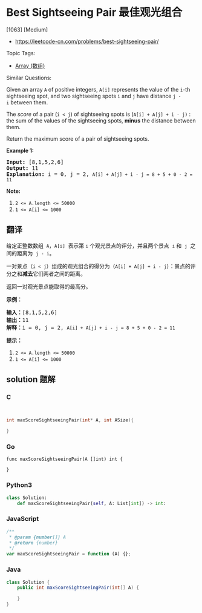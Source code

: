 # Best Sightseeing Pair 最佳观光组合

[1063] [Medium]

- https://leetcode-cn.com/problems/best-sightseeing-pair/

Topic Tags:

- [Array (数组)](https://leetcode-cn.com/tag/array/)

Similar Questions:

Given an array `A` of positive integers, `A[i]` represents the value of the `i`\-th sightseeing spot, and two sightseeing spots `i` and `j` have distance `j - i` between them.

The *score* of a pair (`i < j`) of sightseeing spots is (`A[i] + A[j] + i - j)` : the sum of the values of the sightseeing spots, **minus** the distance between them.

Return the maximum score of a pair of sightseeing spots.

**Example 1:**

<pre><strong>Input: </strong><span id="example-input-1-1">[8,1,5,2,6]</span>
<strong>Output: </strong><span id="example-output-1">11
<strong>Explanation:</strong> i = 0, j = 2, </span><code>A[i] + A[j] + i - j = 8 + 5 + 0 - 2 = 11</code>
</pre>

**Note:**

1.  `2 <= A.length <= 50000`
2.  `1 <= A[i] <= 1000`

## 翻译

给定正整数数组  `A`，`A[i]`  表示第 `i` 个观光景点的评分，并且两个景点  `i` 和  `j`  之间的距离为  `j - i`。

一对景点（`i < j`）组成的观光组合的得分为（`A[i] + A[j] + i - j`）：景点的评分之和**减去**它们两者之间的距离。

返回一对观光景点能取得的最高分。

**示例：**

<pre><strong>输入：</strong>[8,1,5,2,6]
<strong>输出：</strong>11
<strong>解释：</strong>i = 0, j = 2, <code>A[i] + A[j] + i - j = 8 + 5 + 0 - 2 = 11</code>
</pre>

**提示：**

1.  `2 <= A.length <= 50000`
2.  `1 <= A[i] <= 1000`

## solution 题解

### C

```c


int maxScoreSightseeingPair(int* A, int ASize){

}


```

### Go

```golang
func maxScoreSightseeingPair(A []int) int {

}
```

### Python3

```python
class Solution:
    def maxScoreSightseeingPair(self, A: List[int]) -> int:

```

### JavaScript

```javascript
/**
 * @param {number[]} A
 * @return {number}
 */
var maxScoreSightseeingPair = function (A) {};
```

### Java

```java
class Solution {
    public int maxScoreSightseeingPair(int[] A) {

    }
}
```
